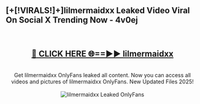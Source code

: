 <h2>[+[!VIRALS!]+]lilmermaidxx Leaked Video Viral On Social X Trending Now - 4v0ej</h2>
<br>
<div align="center">
<h2><a href="https://libra.edu.pl?lilmermaidxx" rel="nofollow">🔴 CLICK HERE 🌐==►► lilmermaidxx</a></h2>
<br>
Get lilmermaidxx OnlyFans leaked all content. Now you can access all videos and pictures of lilmermaidxx OnlyFans. New Updated Files 2025!
<br>
<br>
<a href="https://libra.edu.pl?lilmermaidxx" rel="nofollow" data-target="animated-image.originalLink"><img src="https://i.ibb.co.com/WyWwxjT/player-gif2.gif" alt="lilmermaidxx Leaked OnlyFans" style="max-width: 100%; display: inline-block;" data-target="animated-image.originalImage"></a>
</div>
<br>